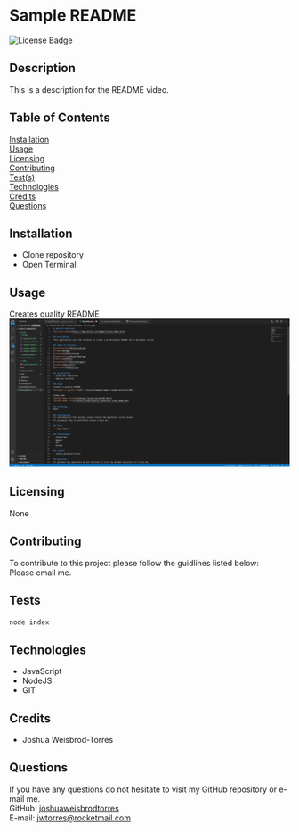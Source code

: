 # Sample README
![License Badge](https://img.shields.io/badge/license-None-blue)

## Description  
This is a description for the README video.

## Table of Contents  
[Installation](#Installation)  
[Usage](#Usage)  
[Licensing](#Licensing)  
[Contributing](#Contributing)  
[Test(s)](#Tests)  
[Technologies](#Technologies)  
[Credits](#Credits)  
[Questions](#Questions)

## Installation
- Clone repository
- Open Terminal

## Usage  
Creates quality README  
![Creates quality README](/assets/images/sample-readme-preview1.PNG)
  
## Licensing  
None  

## Contributing  
To contribute to this project please follow the guidlines listed below:  
Please email me.

## Tests
```node index```

## Technologies 
- JavaScript
- NodeJS
- GIT

## Credits 
- Joshua Weisbrod-Torres

## Questions  
If you have any questions do not hesitate to visit my GitHub repository or e-mail me.  
GitHub: [joshuaweisbrodtorres](https://github.com/joshuaweisbrodtorres)  
E-mail: [jwtorres@rocketmail.com](mailto:jwtorres@rocketmail.com)

